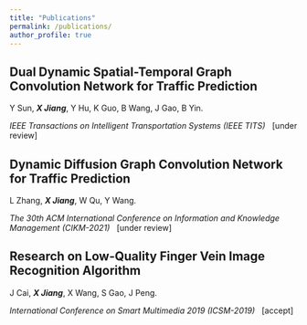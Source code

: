 ```yaml
---
title: "Publications"
permalink: /publications/
author_profile: true
---
```


## **Dual Dynamic Spatial-Temporal Graph Convolution Network for Traffic Prediction**

Y Sun, _**X Jiang**_, Y Hu, K Guo, B Wang, J Gao, B Yin.

_IEEE Transactions on Intelligent Transportation Systems  (IEEE TITS)_ &nbsp; \[under review]


## **Dynamic Diffusion Graph Convolution Network for Traffic Prediction**

L Zhang, _**X Jiang**_, W Qu, Y Wang.

_The 30th ACM International Conference on Information and Knowledge Management  (CIKM-2021)_ &nbsp; \[under review]


## **Research on Low-Quality Finger Vein Image Recognition Algorithm**

J Cai, _**X Jiang**_, X Wang, S Gao, J Peng.

_International Conference on Smart Multimedia 2019  (ICSM-2019)_ &nbsp; \[accept]

